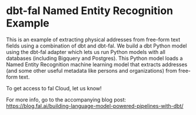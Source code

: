 # dbt-fal Named Entity Recognition Example

This is an example of extracting physical addresses from free-form text fields using a combination of dbt and dbt-fal. We build a dbt Python model using the dbt-fal adapter which lets us run Python models with all databases (including Bigquery and Postgres). This Python model loads a Named Entity Recognition machine learning model that extracts addresses (and some other useful metadata like persons and organizations) from free-form text.

To get access to fal Cloud, let us know!

For more info, go to the accompanying blog post: https://blog.fal.ai/building-language-model-powered-pipelines-with-dbt/
